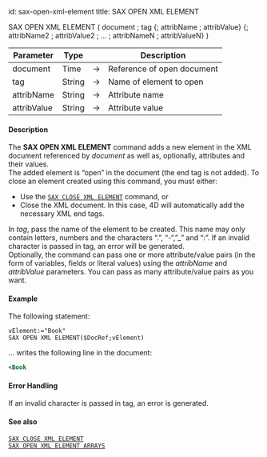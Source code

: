 id: sax-open-xml-element
title: SAX OPEN XML ELEMENT


<!-- REF #_command_.SAX OPEN XML ELEMENT.Syntax-->SAX OPEN XML ELEMENT ( document ; tag {; attribName ; attribValue} {; attribName2 ; attribValue2 ; ... ; attribNameN ; attribValueN} )<!-- END REF-->


<!-- REF #_command_.SAX OPEN XML ELEMENT.Params -->
|Parameter|Type||Description|
|---------|--- |:---:|------|
|document|Time|->|Reference of open document|
|tag|String|->|Name of element to open|
|attribName|String|->|Attribute name|
|attribValue|String|->|Attribute value|
<!-- END REF -->


#### Description



The **SAX OPEN XML ELEMENT** command adds a new element in the XML document referenced by *document* as well as, optionally, attributes and their values.  
The added element is “open” in the document (the end tag is not added). To close an element created using this command, you must either: 

* Use the [`SAX CLOSE XML ELEMENT`](sax-close-xml-element.md) command, or
* Close the XML document. In this case, 4D will automatically add the necessary XML end tags.


In *tag*, pass the name of the element to be created. This name may only contain letters, numbers and the characters “.”, “-“,”_” and “:”. If an invalid character is passed in tag, an error will be generated.  
Optionally, the command can pass one or more attribute/value pairs (in the form of variables, fields or literal values) using the *attribName* and *attribValue* parameters. You can pass as many attribute/value pairs as you want. 


#### Example


The following statement:


```4d
vElement:="Book"
SAX OPEN XML ELEMENT($DocRef;vElement)
```

... writes the following line in the document: 

```xml
<Book
```

#### Error Handling



If an invalid character is passed in tag, an error is generated.  


#### See also

[`SAX CLOSE XML ELEMENT`](sax-close-xml-element.md)<br/>
[`SAX OPEN XML ELEMENT ARRAYS`](sax-open-xml-element-arrays.md)
